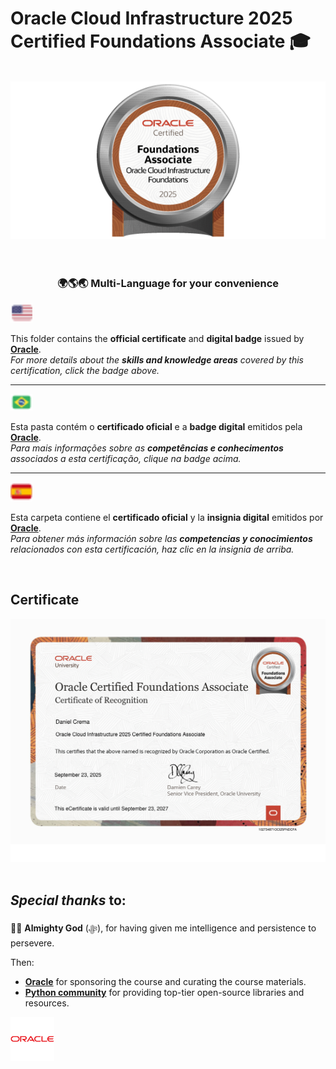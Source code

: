 # Oracle Cloud Infrastructure 2025 Certified Foundations Associate 🎓

<br/>

<div align="center">
  <a href="https://catalog-education.oracle.com/ords/certview/sharebadge?id=3186D02949684AC598A19933D648D450B598683AF31F3875923C07F2C746FECF">
    <img src="./OCI-foundations-associate-badge.png"/>
  </a>
</div>

<br/>
<br/>

<div align="center">

### 🌍🌎🌏 Multi-Language for your convenience

</div>

<img src="../assets/icon-flag-en.svg" width="35"/>

This folder contains the **official certificate** and **digital badge** issued by [**Oracle**](https://www.oracle.com/).  
*For more details about the **skills and knowledge areas** covered by this certification, click the badge above.*

---

<img src="../assets/icon-flag-br.svg" width="35"/>

Esta pasta contém o **certificado oficial** e a **badge digital** emitidos pela [**Oracle**](https://www.oracle.com/).  
*Para mais informações sobre as **competências e conhecimentos** associados a esta certificação, clique na badge acima.*

---

<img src="../assets/icon-flag-es.svg" width="35"/>

Esta carpeta contiene el **certificado oficial** y la **insignia digital** emitidos por [**Oracle**](https://www.oracle.com/).  
*Para obtener más información sobre las **competencias y conocimientos** relacionados con esta certificación, haz clic en la insignia de arriba.*

<br/>

## Certificate

<div align="center">
    <a href="https://brm-certview.oracle.com/ords/certview/ecertificate?ssn=OC7233085&trackId=OCI25FNDCFA&key=0f7d56f0806c33d5cfd24a133de4c0ae23ea10ca">
        <img src="./OCI-foundations-associate-certificate.png"/>
    </a>
</div>

<br/>

## *Special thanks* to:  
🕋🤲 **Almighty God** (ﷻ), for having given me intelligence and persistence to persevere.

Then:
- [**Oracle**](https://www.oracle.com/) for sponsoring the course and curating the course materials.
- [**Python community**](https://www.python.org/) for providing top-tier open-source libraries and resources.


<p>
    <a href="https://github.com/DanielCrema/oracle_one-data-science-course/blob/main/certificates/Daniel%20Borges%20Crema%20-%20Program%20ONE%20Certificate.pdf" target="_blank" rel="noreferrer">
        <img src="https://raw.githubusercontent.com/devicons/devicon/ca28c779441053191ff11710fe24a9e6c23690d6/icons/oracle/oracle-original.svg" alt="logo-oracle" style="width: 70px"/>  
    </a>
</p>